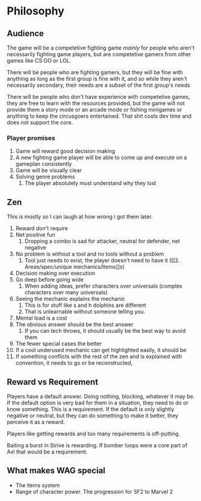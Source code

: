 # Philosophy
## Audience
The game will be a competetive fighting game *mainly* for people who aren't necessarily fighting game players, but are competetive gamers from other games like CS:GO or LOL.

There will be people who are fighting gamers, but they will be fine with anything as long as the first group is fine with it, and so while they aren't necessarily secondary, their needs are a subset of the first group's needs

There will be people who don't have experience with competetive games, they are free to learn with the resources provided, but the game will not provide them a story mode or an arcade mode or fishing minigames or anything to keep the circusgoers entertained. That shit costs dev time and does not support the core.

### Player promises
1. Game will reward good decision making
2. A new fighting game player will be able to come up and execute on a gameplan consistently
3. Game will be visually clear
4. Solving genre problems
	1. The player absolutely must understand why they lost

## Zen
This is mostly so I can laugh at how wrong I got them later.

1. Reward don't require
2. Net positive fun
	1. Dropping a combo is sad for attacker, neutral for defender, net negative
3. No problem is without a tool and no tools without a problem
	1. Tool just needs to exist, the player doesn't need to have it ([[2. Areas/spec/unique mechanics/Items]]s)
4. Decision making over execution
5. Go deep before going wide
	1. When adding ideas, prefer characters over universals (complex characters over many universals)
6. Seeing the mechanic explains the mechanic
   1. This is for stuff like s and h dolphins are different
   2. That is unlearnable without someone telling you.
7. Mental load is a cost
8. The obvious answer should be the best answer
   1. If you can tech throws, it should usually be the best way to avoid them
9. The fewer special cases the better
10. If a cool underused mechanic can get highlighted easily, it should be
11.  If something conflicts with the rest of the zen and is explained with convention, it needs to go or be reconstructed,


## Reward vs Requirement
Players have a default answer. Doing nothing, blocking, whatever it may be. If the default option is very bad for them in a situation, they need to do or know something. This is a requirement. If the default is only slightly negative or neutral, but they can do something to make it better, they perceive it as a reward.

Players like getting rewards and too many requirements is off-putting.

Baiting a burst in Strive is rewarding. If bomber loops were a core part of Axl that would be a requirement.

## What makes WAG special
- The items system
- Range of character power. The progression for SF2 to Marvel 2
